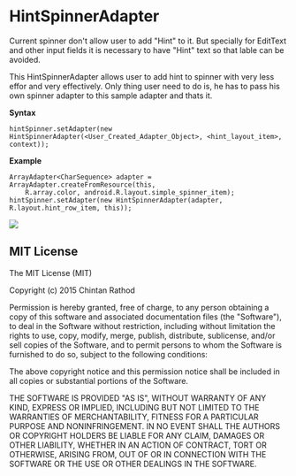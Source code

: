 # HintSpinnerAdapter

Current spinner don't allow user to add "Hint" to it. But specially for EditText and other input fields it is necessary to have "Hint" text so that lable can be avoided.

This HintSpinnerAdapter allows user to add hint to spinner with very less effor and very effectively. Only thing user need to do is, he has to pass his own spinner adapter to this sample adapter and thats it. 

<strong>Syntax</strong> 

    hintSpinner.setAdapter(new HintSpinnerAdapter(<User_Created_Adapter_Object>, <hint_layout_item>, context));
      
<strong>Example</strong>

    ArrayAdapter<CharSequence> adapter = ArrayAdapter.createFromResource(this,
        R.array.color, android.R.layout.simple_spinner_item);
    hintSpinner.setAdapter(new HintSpinnerAdapter(adapter, R.layout.hint_row_item, this));
        
![](https://github.com/rathodchintan/HintSpinnerAdapter/blob/master/HintSpinnerAdapter%20Demo.gif)


MIT License
------

The MIT License (MIT)

Copyright (c) 2015 Chintan Rathod

Permission is hereby granted, free of charge, to any person obtaining a copy of this software and associated documentation files (the "Software"), to deal in the Software without restriction, including without limitation the rights to use, copy, modify, merge, publish, distribute, sublicense, and/or sell copies of the Software, and to permit persons to whom the Software is furnished to do so, subject to the following conditions:

The above copyright notice and this permission notice shall be included in all copies or substantial portions of the Software.

THE SOFTWARE IS PROVIDED "AS IS", WITHOUT WARRANTY OF ANY KIND, EXPRESS OR IMPLIED, INCLUDING BUT NOT LIMITED TO THE WARRANTIES OF MERCHANTABILITY, FITNESS FOR A PARTICULAR PURPOSE AND NONINFRINGEMENT. IN NO EVENT SHALL THE AUTHORS OR COPYRIGHT HOLDERS BE LIABLE FOR ANY CLAIM, DAMAGES OR OTHER LIABILITY, WHETHER IN AN ACTION OF CONTRACT, TORT OR OTHERWISE, ARISING FROM, OUT OF OR IN CONNECTION WITH THE SOFTWARE OR THE USE OR OTHER DEALINGS IN THE SOFTWARE.

